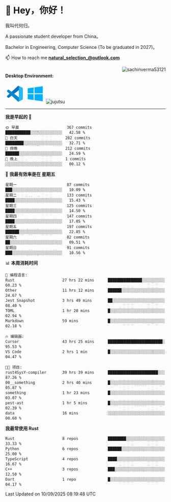 # 👋 Hey，你好！

我叫代何归。

A passionate student developer from China。

Bachelor in Engineering, Computer Science (To be graduated in 2027)。

📫 How to reach me **natural_selection_@outlook.com**

<div style="display: flex; justify-content: space-between; align-items: flex-start;">
  <div>
    <h4>Desktop Environment: </h4>
    <span>
      <img style="margin: auto;" src="https://raw.githubusercontent.com/sachinverma53121/sachinverma53121/master/icons/vsc.png" alt=vs width="60" height="60"/>
      <img style="margin: auto;" src="https://raw.githubusercontent.com/sachinverma53121/sachinverma53121/master/icons/win10.png" alt=windows10 width="60" height="60"/>
      <img style="margin: auto;" src="https://img2023.cnblogs.com/blog/3292968/202505/3292968-20250515084111916-1835883071.png" alt=jujutsu width="60" height="60"/>
    </span>
  </div>
  <div>
    <img style="margin: auto;" src=https://github-readme-stats.vercel.app/api?username=Natural-selection1&show_icons=true alt=sachinverma53121 />
  </div>
</div>

---

<!--START_SECTION:waka-->
**我是早起的 🐤** 

```text
🌞 早晨                     367 commits         ███████████░░░░░░░░░░░░░░   42.58 % 
🌆 白天                     282 commits         ████████░░░░░░░░░░░░░░░░░   32.71 % 
🌃 傍晚                     212 commits         ██████░░░░░░░░░░░░░░░░░░░   24.59 % 
🌙 晚上                     1 commits           ░░░░░░░░░░░░░░░░░░░░░░░░░   00.12 % 
```
📅 **我最有效率是在 星期五** 

```text
星期一                      87 commits          ███░░░░░░░░░░░░░░░░░░░░░░   10.09 % 
星期二                      133 commits         ████░░░░░░░░░░░░░░░░░░░░░   15.43 % 
星期三                      125 commits         ████░░░░░░░░░░░░░░░░░░░░░   14.50 % 
星期四                      147 commits         ████░░░░░░░░░░░░░░░░░░░░░   17.05 % 
星期五                      197 commits         ██████░░░░░░░░░░░░░░░░░░░   22.85 % 
星期六                      82 commits          ██░░░░░░░░░░░░░░░░░░░░░░░   09.51 % 
星期日                      91 commits          ███░░░░░░░░░░░░░░░░░░░░░░   10.56 % 
```


📊 **本周消耗时间** 

```text
💬 编程语言: 
Rust                     27 hrs 22 mins      ███████████████░░░░░░░░░░   60.23 % 
Other                    11 hrs 12 mins      ██████░░░░░░░░░░░░░░░░░░░   24.67 % 
Jest Snapshot            3 hrs 49 mins       ██░░░░░░░░░░░░░░░░░░░░░░░   08.40 % 
TOML                     1 hr 20 mins        █░░░░░░░░░░░░░░░░░░░░░░░░   02.94 % 
Markdown                 59 mins             █░░░░░░░░░░░░░░░░░░░░░░░░   02.18 % 

🔥 编辑器: 
Cursor                   43 hrs 25 mins      ████████████████████████░   95.53 % 
VS Code                  2 hrs 1 min         █░░░░░░░░░░░░░░░░░░░░░░░░   04.47 % 

🐱‍💻 项目: 
rust4SysY-compiler       39 hrs 39 mins      ██████████████████████░░░   87.26 % 
00__something            2 hrs 40 mins       █░░░░░░░░░░░░░░░░░░░░░░░░   05.87 % 
something                1 hr 23 mins        █░░░░░░░░░░░░░░░░░░░░░░░░   03.07 % 
pest-ast                 1 hr 5 mins         █░░░░░░░░░░░░░░░░░░░░░░░░   02.39 % 
data                     16 mins             ░░░░░░░░░░░░░░░░░░░░░░░░░   00.60 % 
```

**我最常使用 Rust** 

```text
Rust                     8 repos             ████████░░░░░░░░░░░░░░░░░   33.33 % 
Python                   6 repos             ██████░░░░░░░░░░░░░░░░░░░   25.00 % 
TypeScript               4 repos             ████░░░░░░░░░░░░░░░░░░░░░   16.67 % 
C++                      3 repos             ███░░░░░░░░░░░░░░░░░░░░░░   12.50 % 
Dart                     1 repo              █░░░░░░░░░░░░░░░░░░░░░░░░   04.17 % 
```




 Last Updated on 10/09/2025 08:19:48 UTC
<!--END_SECTION:waka-->
